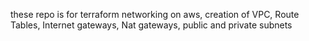 these repo is for terraform networking on aws, creation of VPC, Route Tables, Internet gateways, Nat gateways, public and private subnets
